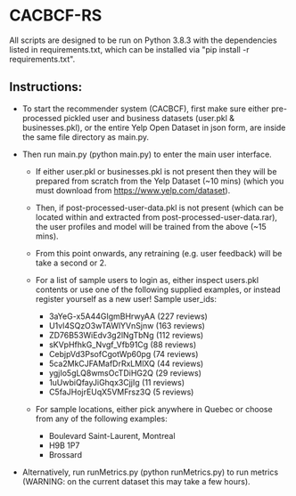 # CACBCF-RS
All scripts are designed to be run on Python 3.8.3 with the dependencies listed in requirements.txt, which can be installed via "pip install -r requirements.txt".
## Instructions:
- To start the recommender system (CACBCF), first make sure either pre-processed pickled user and business datasets (user.pkl & businesses.pkl),
or the entire Yelp Open Dataset in json form, are inside the same file directory as main.py.

- Then run main.py (python main.py) to enter the main user interface. 
  * If either user.pkl or businesses.pkl is not present then they will be prepared from scratch from the Yelp Dataset (~10 mins) (which you must download from https://www.yelp.com/dataset). 
  * Then, if post-processed-user-data.pkl is not present (which can be located within and extracted from post-processed-user-data.rar), the user profiles and model will be trained from the above (~15 mins).
  * From this point onwards, any retraining (e.g. user feedback) will be take a second or 2. 
    
  * For a list of sample users to login as, either inspect users.pkl contents or use one of the following supplied examples, or instead register yourself as a new user!
    Sample user_ids:
    
    - 3aYeG-x5A44GIgmBHrwyAA (227 reviews)
    - U1vl4SQzO3wTAWlYVnSjnw (163 reviews)
    - ZD76B53WiEdv3g2lNgTbNg (112 reviews)
    - sKVpHfhkG_Nvgf_Vfb91Cg (88 reviews)
    - CebjpVd3PsofCgotWp60pg (74 reviews)
    - 5ca2MkCJFAMafDrRxLMlXQ (44 reviews)
    - ygjIo5gLQ8wmsOcTDiHG2Q (29 reviews)
    - 1uUwbiQfayJiGhqx3CjjIg (11 reviews)
    - C5faJHojrEUqX5VMFrsz3Q (5 reviews)

  * For sample locations, either pick anywhere in Quebec or choose from any of the following examples:

     - Boulevard Saint-Laurent, Montreal
     - H9B 1P7
     - Brossard
    
- Alternatively, run runMetrics.py (python runMetrics.py) to run metrics (WARNING: on the current dataset this may take a few hours).
